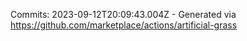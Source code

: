 Commits: 2023-09-12T20:09:43.004Z - Generated via https://github.com/marketplace/actions/artificial-grass
<br>
